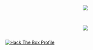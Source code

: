 <div align="justify">



<!-- Profile -->
<!-- <p align="left"><strong><samp>「</samp></strong></p> -->
<div align='center'>
<image src='https://github.com/w0rkm4n/w0rkm4n/blob/main/media/pixel-jeff-matrix-s.gif' >
</div>
<br>
  <p align="center">
    <samp>
      <br>
        <image src="https://readme-typing-svg.herokuapp.com?font=Iosevka&size=18&color=CD0404&center=true&width=520&height=45&lines=1'm+w0rkm4n">
    </samp>
  </p>
<!-- <p align="right"><strong><samp>」</samp></strong></p> -->

<!-- <details>
<summary><samp><b>See More</b></samp></summary> -->

<h2></h2>

<!-- Others -->
<div>
  <a title="Hack The Box Profile" href="https://app.hackthebox.com/profile/1359890">
<img src="https://www.hackthebox.com/badge/image/1359890" alt="Hack The Box Profile"></a>
</div>


<!-- Github Stats -->
<!--<div align="center">
  <table>
    <tr>
      <td><a href="#--------"><img height="137px" align="center" alt="GitHub Stats" src="https://github-readme-stats.vercel.app/api?username=w0rkm4n&count_private=true&show_icons=true&include_all_commits=true&line_height=21&hide_border=true&theme=dark"/></a></td>
      <td><a href="#--------"><img height="137px" align="center" alt="Top Language" src="https://github-readme-stats.vercel.app/api/top-langs/?username=w0rkm4n&layout=compact&line_height=21&hide_border=true&theme=dark"/></a></td>
    </tr>
  </table>
</div>-->

</details>
</div>

